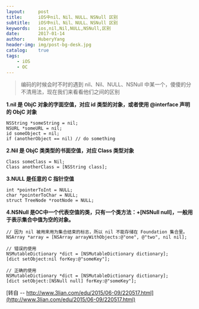 ```yaml
--- 
layout:     post                      
title:      iOS中nil、Nil、NULL、NSNull 区别
subtitle:   iOS中nil、Nil、NULL、NSNull 区别
keywords:   ios,nil,Nil,NULL,NSNull,区别
date:       2017-01-14               
author:     HuberyYang                
header-img: img/post-bg-desk.jpg  
catalog:    true                     
tags:                             
    - iOS
    - OC
---
```


>编码的时候会时不时的遇到 nil、Nil、NULL、NSNull 中某一个，傻傻的分不清用法，现在我们来看看他们之间的区别

__1.nil 是 ObjC 对象的字面空值，对应 id 类型的对象，或者使用 @interface 声明的 ObjC 对象__
```
NSString *someString = nil;  
NSURL *someURL = nil;  
id someObject = nil;  
if (anotherObject == nil) // do something
```
__2.Nil 是 ObjC 类类型的书面空值，对应 Class 类型对象__
```
Class someClass = Nil;  
Class anotherClass = [NSString class];  
```
__3.NULL 是任意的 C 指针空值__
```
int *pointerToInt = NULL;  
char *pointerToChar = NULL;  
struct TreeNode *rootNode = NULL; 
```
__4.NSNull 是OC中一个代表空值的类，只有一个类方法：+[NSNull null]，一般用于表示集合中值为空的对象。__
```
// 因为 nil 被用来用为集合结束的标志，所以 nil 不能存储在 Foundation 集合里。  
NSArray *array = [NSArray arrayWithObjects:@"one", @"two", nil nil];  
      
// 错误的使用  
NSMutableDictionary *dict = [NSMutableDictionary dictionary];  
[dict setObject:nil forKey:@"someKey"];  
      
// 正确的使用  
NSMutableDictionary *dict = [NSMutableDictionary dictionary];  
[dict setObject:[NSNull null] forKey:@"someKey"]; 
```
[转自 -- http://www.3lian.com/edu/2015/06-09/220517.html](http://www.3lian.com/edu/2015/06-09/220517.html)
